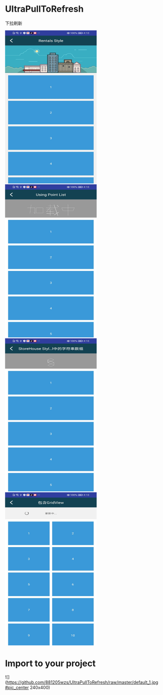 # UItraPullToRefresh
下拉刷新

<img src="https://github.com/881205wzs/UItraPullToRefresh/raw/master/default_1.jpg" height="500" width="300"/><img src="https://github.com/881205wzs/UItraPullToRefresh/raw/master/default_2.jpg" height="500" width="300"/><img src="https://github.com/881205wzs/UItraPullToRefresh/raw/master/default_3.jpg" height="500" width="300"/><img src="https://github.com/881205wzs/UItraPullToRefresh/raw/master/default_4.jpg" height="500" width="300"/>

# Import to your project

![](https://github.com/881205wzs/UItraPullToRefresh/raw/master/default_1.jpg#pic_center 240x400)
